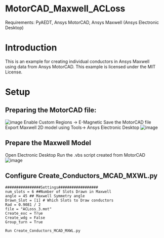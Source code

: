 # MotorCAD_Maxwell_ACLoss
Requirements: PyAEDT, Ansys MotorCAD, Ansys Maxwell (Ansys Electronic Desktop)
# Introduction
This is an example for creating individual conductors in Ansys Maxwell using data from Ansys MotorCAD. This example is licensed under the MIT License.
# Setup
## Preparing the MotorCAD file:
![image](https://user-images.githubusercontent.com/104905123/167090497-4677cb53-60e8-4a76-9a58-54b2bff2dbf4.png)
Enable Custom Regions -> E-Magnetic
Save the MotorCAD file
Export Maxwell 2D model using Tools-> Ansys Electronic Desktop
![image](https://user-images.githubusercontent.com/104905123/167091398-2e942b89-55ff-4f8a-8b9c-a1aa6e466656.png)

## Prepare the Maxwell Model
Open Electronic Desktop
Run the .vbs script created from MotorCAD
![image](https://user-images.githubusercontent.com/104905123/167091605-82f82b48-e0c4-4f29-bb92-f1bf13fc3047.png)

## Configure Create_Conductors_MCAD_MXWL.py
    ################Settings##################
    num_slots = 6 ##Number of Slots Drawn in Maxwell
    angle = 45 ## Maxwell Symmetry angle
    Drawn_Slot = [1] # Which Slots to Draw conductors
    Rad = 0.9081 / 2
    file = "ACLoss_3.mot"
    Create_exc = True
    Create_wdg = False
    Group_turn = True
    
    Run Create_Conductors_MCAD_MXWL.py
